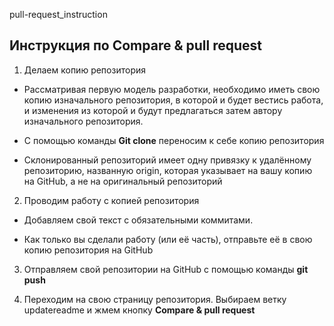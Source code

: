 pull-request_instruction

## Инструкция по Compare & pull request

1. Делаем копию репозитория
* Рассматривая первую модель разработки, необходимо иметь свою копию изначального репозитория, в которой и будет вестись работа, и изменения из которой и будут предлагаться затем автору изначального репозитория.

* С помощью команды __Git clone__ переносим к себе копию репозитория

* Склонированный репозиторий имеет одну привязку к удалённому репозиторию, названную origin, которая указывает на вашу копию на GitHub, а не на оригинальный репозиторий

2. Проводим работу с копией репозитория 

* Добавляем свой текст с обязательными коммитами.

* Как только вы сделали работу (или её часть), отправьте её в свою копию репозитория на GitHub

3. Отправляем свой репозитории на GitHub с помощью команды __git push__

4. Переходим на свою страницу репозитория. Выбираем ветку updatereadme и жмем кнопку __Compare & pull request__